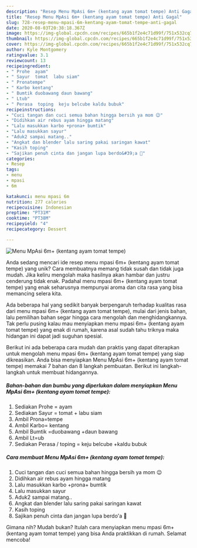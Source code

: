 ```yaml
---
description: "Resep Menu MpAsi 6m+ (kentang ayam tomat tempe) Anti Gagal"
title: "Resep Menu MpAsi 6m+ (kentang ayam tomat tempe) Anti Gagal"
slug: 728-resep-menu-mpasi-6m-kentang-ayam-tomat-tempe-anti-gagal
date: 2020-08-03T20:38:18.367Z
image: https://img-global.cpcdn.com/recipes/665b1f2e4c71d99f/751x532cq70/menu-mpasi-6m-kentang-ayam-tomat-tempe-foto-resep-utama.jpg
thumbnail: https://img-global.cpcdn.com/recipes/665b1f2e4c71d99f/751x532cq70/menu-mpasi-6m-kentang-ayam-tomat-tempe-foto-resep-utama.jpg
cover: https://img-global.cpcdn.com/recipes/665b1f2e4c71d99f/751x532cq70/menu-mpasi-6m-kentang-ayam-tomat-tempe-foto-resep-utama.jpg
author: Kyle Montgomery
ratingvalue: 3.1
reviewcount: 13
recipeingredient:
- " Prohe  ayam"
- " Sayur  tomat  labu siam"
- " Pronatempe"
- " Karbo kentang"
- " Bumtik duobawang daun bawang"
- " Ltub"
- " Perasa  toping  keju belcube kaldu bubuk"
recipeinstructions:
- "Cuci tangan dan cuci semua bahan hingga bersih ya mom 😉"
- "Didihkan air rebus ayam hingga matang"
- "Lalu masukkan karbo +prona+ bumtik"
- "Lalu masukkan sayur"
- "Aduk2 sampai matang.."
- "Angkat dan blender lalu saring pakai saringan kawat"
- "Kasih toping"
- "Sajikan penuh cinta dan jangan lupa berdo&#39;a 🥰"
categories:
- Resep
tags:
- menu
- mpasi
- 6m

katakunci: menu mpasi 6m 
nutrition: 277 calories
recipecuisine: Indonesian
preptime: "PT31M"
cooktime: "PT38M"
recipeyield: "4"
recipecategory: Dessert

---
```



![Menu MpAsi 6m+ (kentang ayam tomat tempe)](https://img-global.cpcdn.com/recipes/665b1f2e4c71d99f/751x532cq70/menu-mpasi-6m-kentang-ayam-tomat-tempe-foto-resep-utama.jpg)

Anda sedang mencari ide resep menu mpasi 6m+ (kentang ayam tomat tempe) yang unik? Cara membuatnya memang tidak susah dan tidak juga mudah. Jika keliru mengolah maka hasilnya akan hambar dan justru cenderung tidak enak. Padahal menu mpasi 6m+ (kentang ayam tomat tempe) yang enak seharusnya mempunyai aroma dan cita rasa yang bisa memancing selera kita.



Ada beberapa hal yang sedikit banyak berpengaruh terhadap kualitas rasa dari menu mpasi 6m+ (kentang ayam tomat tempe), mulai dari jenis bahan, lalu pemilihan bahan segar hingga cara mengolah dan menghidangkannya. Tak perlu pusing kalau mau menyiapkan menu mpasi 6m+ (kentang ayam tomat tempe) yang enak di rumah, karena asal sudah tahu triknya maka hidangan ini dapat jadi suguhan spesial.


Berikut ini ada beberapa cara mudah dan praktis yang dapat diterapkan untuk mengolah menu mpasi 6m+ (kentang ayam tomat tempe) yang siap dikreasikan. Anda bisa menyiapkan Menu MpAsi 6m+ (kentang ayam tomat tempe) memakai 7 bahan dan 8 langkah pembuatan. Berikut ini langkah-langkah untuk membuat hidangannya.

<!--inarticleads1-->

##### Bahan-bahan dan bumbu yang diperlukan dalam menyiapkan Menu MpAsi 6m+ (kentang ayam tomat tempe):

1. Sediakan  Prohe = ayam
1. Sediakan  Sayur = tomat + labu siam
1. Ambil  Prona=tempe
1. Ambil  Karbo= kentang
1. Ambil  Bumtik =duobawang +daun bawang
1. Ambil  Lt=ub
1. Sediakan  Perasa / toping = keju belcube +kaldu bubuk




<!--inarticleads2-->

##### Cara membuat Menu MpAsi 6m+ (kentang ayam tomat tempe):

1. Cuci tangan dan cuci semua bahan hingga bersih ya mom 😉
1. Didihkan air rebus ayam hingga matang
1. Lalu masukkan karbo +prona+ bumtik
1. Lalu masukkan sayur
1. Aduk2 sampai matang..
1. Angkat dan blender lalu saring pakai saringan kawat
1. Kasih toping
1. Sajikan penuh cinta dan jangan lupa berdo&#39;a 🥰




Gimana nih? Mudah bukan? Itulah cara menyiapkan menu mpasi 6m+ (kentang ayam tomat tempe) yang bisa Anda praktikkan di rumah. Selamat mencoba!

